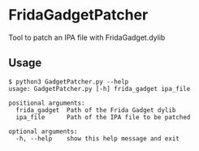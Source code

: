 # FridaGadgetPatcher
Tool to patch an IPA file with FridaGadget.dylib

## Usage
```
$ python3 GadgetPatcher.py --help
usage: GadgetPatcher.py [-h] frida_gadget ipa_file

positional arguments:
  frida_gadget  Path of the Frida Gadget dylib
  ipa_file      Path of the IPA file to be patched

optional arguments:
  -h, --help    show this help message and exit
```
